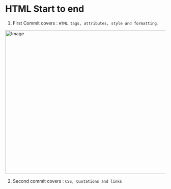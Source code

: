 # HTML Start to end

1. First Commit covers : `HTML tags, attributes, style and formatting.`

<img src="https://github.com/ishinu/HTML-Start-to-end/assets/100218218/88b88e4e-9050-47b0-851b-d6176fbbc7cf)https://github.com/ishinu/HTML-Start-to-end/assets/100218218/88b88e4e-9050-47b0-851b-d6176fbbc7cf" alt="Image" width="720" height="450">

2. Second commit covers : `CSS, Quotations and links`
